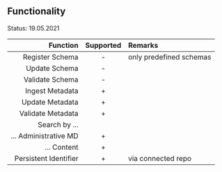 ## Functionality

Status: 19.05.2021

| Function              | Supported | Remarks         |
| ---------------------:| :-------: | :-------------- |
| Register Schema       | -         | only predefined schemas | 
| Update Schema         | -         |                 | 
| Validate Schema       | -         |                 | 
| Ingest Metadata       | +         |                 | 
| Update Metadata       | +         |                 | 
| Validate Metadata     | +         |                 | 
| Search by ...         |           |                 | 
| ... Administrative MD | +         |                 | 
| ... Content           | +         |                 | 
| Persistent Identifier | +         | via connected repo | 


